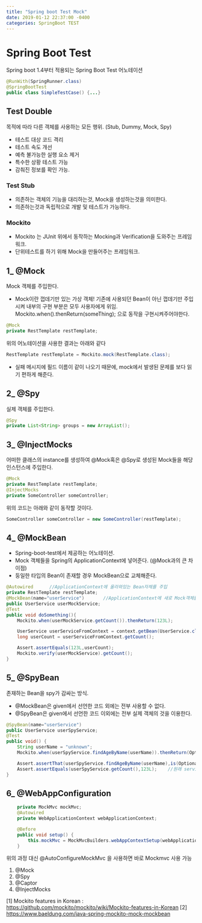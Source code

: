 ```yaml
---
title: "Spring boot Test Mock"
date: 2019-01-12 22:37:00 -0400
categories: SpringBoot TEST
---
```


# Spring Boot Test

Spring boot 1.4부터 적용되는 Spring Boot Test 어노테이션
```java
@RunWith(SpringRunner.class)
@SpringBootTest
public class SimpleTestCase() {...}
```
## Test Double
목적에 따라 다른 객체를 사용하는 모든 행위. (Stub, Dummy, Mock, Spy)
- 테스트 대상 코드 격리
- 테스트 속도 개선
- 예측 불가능한 실행 요소 제거
- 특수한 상황 테스트 가능
- 감춰진 정보를 확인 가능. 
  
### Test Stub
+ 의존하는 객체의 기능을 대리하는것, Mock을 생성하는것을 의미한다. 
+ 의존하는것과 독립적으로 개발 및 테스트가 가능하다.

### Mockito
- Mockito 는 JUnit 위에서 동작하는 Mocking과 Verification을 도와주는 프레임워크.
- 단위테스트를 하기 위해 Mock을 만들어주는 프레임워크.

## 1_ @Mock
Mock 객체를 주입한다.
+ Mock이란 껍데기만 있는 가상 객체!
    기존에 사용되던 Bean이 아닌 껍데기만 주입시켜 내부의 구현 부분은 모두 사용자에게 위임.
    Mockito.when().thenReturn(someThing); 으로 동작을 구현시켜주어야한다.
```java
@Mock
private RestTemplate restTemplate;
```
위의 어노테이션을 사용한 결과는 아래와 같다
```java
RestTemplate restTemplate = Mockito.mock(RestTemplate.class);
```
+ 실패 메시지에 필드 이름이 같이 나오기 때문에, mock에서 발생된 문제를 보다 읽기 편하게 해준다. 

## 2_ @Spy
실제 객체를 주입한다.
```java
@Spy
private List<String> groups = new ArrayList();
```

## 3_ @InjectMocks
어떠한 클래스의 instance를 생성하여 @Mock혹은 @Spy로 생성된 Mock들을 해당 인스턴스에 주입한다. 
```java
@Mock
private RestTemplate restTemplate;
@InjectMocks
private SomeController someController;
```
위의 코드는 아래와 같이 동작할 것이다.
```java
SomeController someController = new SomeController(restTemplate);
```

## 4_ @MockBean
- Spring-boot-test에서 제공하는 어노테이션.
- Mock 객체들을 Spring의 ApplicationContext에 넣어준다. (@Mock과의 큰 차이점)
- 둥일한 타입의 Bean이 존재할 경우 MockBean으로 교체해준다.
```java
@Autowired      //ApplicationContext에 올라와있는 Bean자체를 주입
private RestTemplate restTemplate;
@MockBean(name="userService")       //ApplicationContext에 새로 Mock객체를 올리고, 기존에 context에 있던 객체를 덮어쓴다.
public UserService userMockService;
@Test
public void doSomething(){
    Mockito.when(userMockService.getCount()).thenReturn(123L);

    UserService userServiceFromContext = context.getBean(UserService.class);
    long userCount = userServiceFromContext.getCount();

    Assert.assertEquals(123L,userCount);
    Mockito.verify(userMockService).getCount();
}
```

## 5_ @SpyBean
존재하는 Bean을 spy가 감싸는 방식.

- @MockBean은 given에서 선언한 코드 외에는 전부 사용할 수 없다.
- @SpyBean은 given에서 선언한 코드 이외에는 전부 실제 객체의 것을 이용한다.
```java
@SpyBean(name="userService")
public UserService userSpyService;
@Test
public void() {
    String userName = "unknown";
    Mockito.when(userSpyService.findAgeByName(userName)).thenReturn(Optional.empty());

    Assert.assertThat(userSpyService.findAgeByName(userName),is(Optional.Empty())); //위에서 지정한 동작대로 리턴될것
    Assert.assertEquals(userSpyService.getCount(),123L);    //원래 service에서 선언한 함수대로 리턴될것.
} 
```

## 6_ @WebAppConfiguration
```java
    private MockMvc mockMvc;
    @Autowired
    private WebApplicationContext webApplicationContext;

    @Before
    public void setup() {
        this.mockMvc = MockMvcBuilders.webAppContextSetup(webApplicationContext).build();
    }
```
위의 과정 대신 @AutoConfigureMockMvc 을 사용하면 바로 Mockmvc 사용 가능







1. @Mock
2. @Spy
3. @Captor
4. @InjectMocks

[1] Mockito features in Korean : https://github.com/mockito/mockito/wiki/Mockito-features-in-Korean
[2] https://www.baeldung.com/java-spring-mockito-mock-mockbean